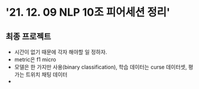 # '21. 12. 09 NLP 10조 피어세션 정리'

## 최종 프로젝트
- 시간이 없기 때문에 각자 해야할 일 정하자.
- metric은 f1 micro
- 모델은 한 가지만 사용(binary classification), 학습 데이터는 curse 데이터셋, 평가는 트위치 채팅 데이터
- 
